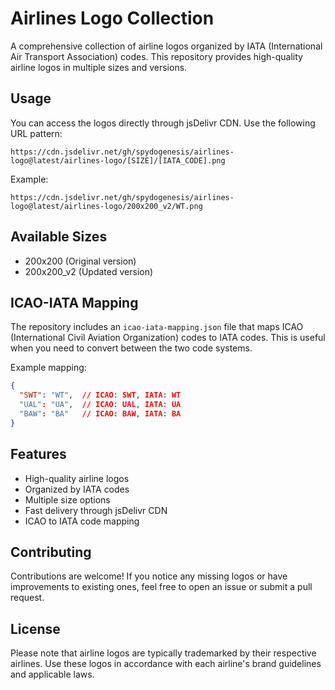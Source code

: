 # Airlines Logo Collection

A comprehensive collection of airline logos organized by IATA (International Air Transport Association) codes. This repository provides high-quality airline logos in multiple sizes and versions.

## Usage

You can access the logos directly through jsDelivr CDN. Use the following URL pattern:

```
https://cdn.jsdelivr.net/gh/spydogenesis/airlines-logo@latest/airlines-logo/[SIZE]/[IATA_CODE].png
```

Example:
```
https://cdn.jsdelivr.net/gh/spydogenesis/airlines-logo@latest/airlines-logo/200x200_v2/WT.png
```

## Available Sizes

- 200x200 (Original version)
- 200x200_v2 (Updated version)

## ICAO-IATA Mapping

The repository includes an `icao-iata-mapping.json` file that maps ICAO (International Civil Aviation Organization) codes to IATA codes. This is useful when you need to convert between the two code systems.

Example mapping:
```json
{
  "SWT": "WT",  // ICAO: SWT, IATA: WT
  "UAL": "UA",  // ICAO: UAL, IATA: UA
  "BAW": "BA"   // ICAO: BAW, IATA: BA
}
```

## Features

- High-quality airline logos
- Organized by IATA codes
- Multiple size options
- Fast delivery through jsDelivr CDN
- ICAO to IATA code mapping

## Contributing

Contributions are welcome! If you notice any missing logos or have improvements to existing ones, feel free to open an issue or submit a pull request.

## License

Please note that airline logos are typically trademarked by their respective airlines. Use these logos in accordance with each airline's brand guidelines and applicable laws.